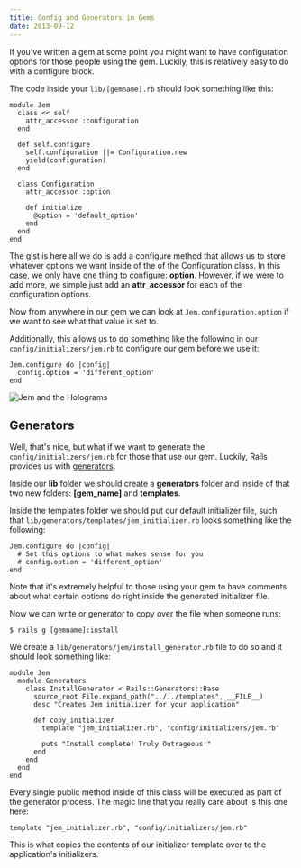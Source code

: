 ```yaml
---
title: Config and Generators in Gems
date: 2013-09-12
---
```


If you've written a gem at some point you might want to have configuration options for those people using the gem. Luckily, this is relatively easy to do with a configure block. 

The code inside your ```lib/[gemname].rb``` should look something like this:

```
module Jem
  class << self
    attr_accessor :configuration
  end

  def self.configure
    self.configuration ||= Configuration.new
    yield(configuration)
  end

  class Configuration
    attr_accessor :option

    def initialize
      @option = 'default_option'
    end
  end
end
```

The gist is here all we do is add a configure method that allows us to store whatever options we want inside of the of the Configuration class. In this case, we only have one thing to configure: **option**. However, if we were to add more, we simple just add an **attr_accessor** for each of the configuration options. 

Now from anywhere in our gem we can look at ```Jem.configuration.option``` if we want to see what that value is set to. 

Additionally, this allows us to do something like the following in our ```config/initializers/jem.rb``` to configure our gem before we use it: 

```
Jem.configure do |config|
  config.option = 'different_option'
end
```
![Jem and the Holograms](https://i.imgur.com/4pIarqZ.gif)

## Generators

Well, that's nice, but what if we want to generate the ```config/initializers/jem.rb``` for those that use our gem. Luckily, Rails provides us with [generators](http://guides.rubyonrails.org/generators.html).

Inside our **lib** folder we should create a **generators** folder and inside of that two new folders: **[gem_name]** and **templates**. 

Inside the templates folder we should put our default initializer file, such that ```lib/generators/templates/jem_initializer.rb``` looks something like the following: 

```
Jem.configure do |config|
  # Set this options to what makes sense for you
  # config.option = 'different_option'
end
```

Note that it's extremely helpful to those using your gem to have comments about what certain options do right inside the generated initializer file. 

Now we can write or generator to copy over the file when someone runs:

```
$ rails g [gemname]:install
```

We create a ```lib/generators/jem/install_generator.rb``` file to do so and it should look something like: 

```
module Jem
  module Generators
    class InstallGenerator < Rails::Generators::Base
      source_root File.expand_path("../../templates", __FILE__)
      desc "Creates Jem initializer for your application"

      def copy_initializer
        template "jem_initializer.rb", "config/initializers/jem.rb"
        
        puts "Install complete! Truly Outrageous!"
      end
    end
  end
end
```

Every single public method inside of this class will be executed as part of the generator process. The magic line that you really care about is this one here:

```
template "jem_initializer.rb", "config/initializers/jem.rb"
```

This is what copies the contents of our initializer template over to the application's initializers. 

